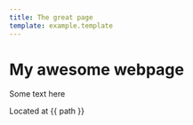 ```yaml
---
title: The great page
template: example.template
---
```


# My awesome webpage
Some text here

Located at {{ path }}
